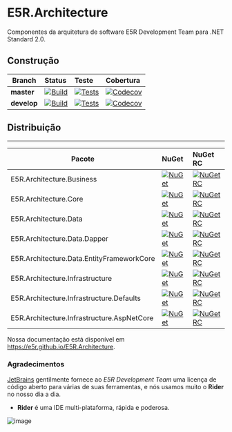 # E5R.Architecture
Componentes da arquitetura de software E5R Development Team para .NET Standard 2.0.


## Construção

Branch  | Status | Teste | Cobertura
------- | :----------- | :-------- | :------------
**master**  | [![Build](https://img.shields.io/appveyor/ci/erlimar/e5r-architecture/master.png?style=flat-square)](https://ci.appveyor.com/project/erlimar/e5r-architecture/branch/master) | [![Tests](https://img.shields.io/appveyor/tests/erlimar/e5r-architecture/master.png?style=flat-square)](https://ci.appveyor.com/project/erlimar/e5r-architecture/branch/master/tests) | [![Codecov](https://img.shields.io/codecov/c/gh/e5r/e5r.architecture/master.png?style=flat-square)](https://codecov.io/gh/e5r/E5R.Architecture/branch/master)
**develop**  | [![Build](https://img.shields.io/appveyor/ci/erlimar/e5r-architecture/develop.png?style=flat-square)](https://ci.appveyor.com/project/erlimar/e5r-architecture/branch/develop) | [![Tests](https://img.shields.io/appveyor/tests/erlimar/e5r-architecture/develop.png?style=flat-square)](https://ci.appveyor.com/project/erlimar/e5r-architecture/branch/develop/tests) | [![Codecov](https://img.shields.io/codecov/c/gh/e5r/e5r.architecture/develop.png?style=flat-square)](https://codecov.io/gh/e5r/E5R.Architecture/branch/develop)

## Distribuição
---
Pacote  | NuGet | NuGet RC
------- | :---- | :------- 
E5R.Architecture.Business | [![NuGet](https://img.shields.io/nuget/v/E5R.Architecture.Business.png?style=flat-square)](https://www.nuget.org/packages/E5R.Architecture.Business) | [![NuGet RC](https://img.shields.io/nuget/vpre/E5R.Architecture.Business.png?style=flat-square)](https://www.nuget.org/packages/E5R.Architecture.Business)
E5R.Architecture.Core | [![NuGet](https://img.shields.io/nuget/v/E5R.Architecture.Core.png?style=flat-square)](https://www.nuget.org/packages/E5R.Architecture.Core) | [![NuGet RC](https://img.shields.io/nuget/vpre/E5R.Architecture.Core.png?style=flat-square)](https://www.nuget.org/packages/E5R.Architecture.Core)
E5R.Architecture.Data | [![NuGet](https://img.shields.io/nuget/v/E5R.Architecture.Data.png?style=flat-square)](https://www.nuget.org/packages/E5R.Architecture.Data) | [![NuGet RC](https://img.shields.io/nuget/vpre/E5R.Architecture.Data.png?style=flat-square)](https://www.nuget.org/packages/E5R.Architecture.Data)
E5R.Architecture.Data.Dapper | [![NuGet](https://img.shields.io/nuget/v/E5R.Architecture.Data.Dapper.png?style=flat-square)](https://www.nuget.org/packages/E5R.Architecture.Data.Dapper) | [![NuGet RC](https://img.shields.io/nuget/vpre/E5R.Architecture.Data.Dapper.png?style=flat-square)](https://www.nuget.org/packages/E5R.Architecture.Data.Dapper)
E5R.Architecture.Data.EntityFrameworkCore | [![NuGet](https://img.shields.io/nuget/v/E5R.Architecture.Data.EntityFrameworkCore.png?style=flat-square)](https://www.nuget.org/packages/E5R.Architecture.Data.EntityFrameworkCore) | [![NuGet RC](https://img.shields.io/nuget/vpre/E5R.Architecture.Data.EntityFrameworkCore.png?style=flat-square)](https://www.nuget.org/packages/E5R.Architecture.Data.EntityFrameworkCore)
E5R.Architecture.Infrastructure | [![NuGet](https://img.shields.io/nuget/v/E5R.Architecture.Infrastructure.png?style=flat-square)](https://www.nuget.org/packages/E5R.Architecture.Infrastructure) | [![NuGet RC](https://img.shields.io/nuget/vpre/E5R.Architecture.Infrastructure.png?style=flat-square)](https://www.nuget.org/packages/E5R.Architecture.Infrastructure)
E5R.Architecture.Infrastructure.Defaults | [![NuGet](https://img.shields.io/nuget/v/E5R.Architecture.Infrastructure.Defaults.png?style=flat-square)](https://www.nuget.org/packages/E5R.Architecture.Infrastructure.Defaults) | [![NuGet RC](https://img.shields.io/nuget/vpre/E5R.Architecture.Infrastructure.Defaults.png?style=flat-square)](https://www.nuget.org/packages/E5R.Architecture.Infrastructure.Defaults)
E5R.Architecture.Infrastructure.AspNetCore | [![NuGet](https://img.shields.io/nuget/v/E5R.Architecture.Infrastructure.AspNetCore.png?style=flat-square)](https://www.nuget.org/packages/E5R.Architecture.Infrastructure.AspNetCore) | [![NuGet RC](https://img.shields.io/nuget/vpre/E5R.Architecture.Infrastructure.AspNetCore.png?style=flat-square)](https://www.nuget.org/packages/E5R.Architecture.Infrastructure.AspNetCore)

Nossa documentação está disponível em https://e5r.github.io/E5R.Architecture.

### Agradecimentos

[JetBrains](https://www.jetbrains.com/?from=E5R) gentilmente fornece ao *E5R Development Team* uma licença de código aberto para várias
de suas ferramentas, e nós usamos muito o **Rider** no nosso dia a dia.

- **Rider** é uma IDE multi-plataforma, rápida e poderosa.

![image](https://upload.wikimedia.org/wikipedia/commons/thumb/1/1a/JetBrains_Logo_2016.svg/121px-JetBrains_Logo_2016.svg.png)
